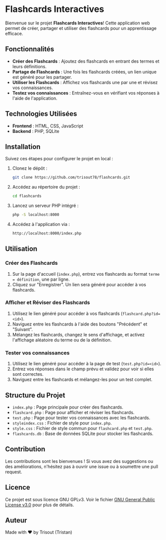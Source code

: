 # Flashcards Interactives

Bienvenue sur le projet **Flashcards Interactives**! Cette application web permet de créer, partager et utiliser des flashcards pour un apprentissage efficace. 

## Fonctionnalités

- **Créer des Flashcards** : Ajoutez des flashcards en entrant des termes et leurs définitions.
- **Partage de Flashcards** : Une fois les flashcards créées, un lien unique est généré pour les partager.
- **Utiliser les Flashcards** : Affichez vos flashcards une par une et révisez vos connaissances.
- **Testez vos connaissances** : Entraînez-vous en vérifiant vos réponses à l'aide de l'application.

## Technologies Utilisées

- **Frontend** : HTML, CSS, JavaScript
- **Backend** : PHP, SQLite

## Installation

Suivez ces étapes pour configurer le projet en local :

1. Clonez le dépôt :
    ```sh
    git clone https://github.com/trisout78/flashcards.git
    ```
2. Accédez au répertoire du projet :
    ```sh
    cd flashcards
    ```
3. Lancez un serveur PHP intégré :
    ```sh
    php -S localhost:8000
    ```

4. Accédez à l'application via :
    ```sh
    http://localhost:8000/index.php
    ```

## Utilisation

### Créer des Flashcards

1. Sur la page d'accueil (`index.php`), entrez vos flashcards au format `terme = définition`, une par ligne.
2. Cliquez sur "Enregistrer". Un lien sera généré pour accéder à vos flashcards.

### Afficher et Réviser des Flashcards

1. Utilisez le lien généré pour accéder à vos flashcards (`flashcard.php?id=<id>`).
2. Naviguez entre les flashcards à l'aide des boutons "Précédent" et "Suivant".
3. Mélangez les flashcards, changez le sens d'affichage, et activez l'affichage aléatoire du terme ou de la définition.

### Tester vos connaissances

1. Utilisez le lien généré pour accéder à la page de test (`test.php?id=<id>`).
2. Entrez vos réponses dans le champ prévu et validez pour voir si elles sont correctes.
3. Naviguez entre les flashcards et mélangez-les pour un test complet.

## Structure du Projet

- `index.php` : Page principale pour créer des flashcards.
- `flashcard.php` : Page pour afficher et réviser les flashcards.
- `test.php` : Page pour tester vos connaissances avec les flashcards.
- `styleindex.css` : Fichier de style pour `index.php`.
- `style.css` : Fichier de style commun pour `flashcard.php` et `test.php`.
- `flashcards.db` : Base de données SQLite pour stocker les flashcards.

## Contribution

Les contributions sont les bienvenues ! Si vous avez des suggestions ou des améliorations, n'hésitez pas à ouvrir une issue ou à soumettre une pull request.

## Licence

Ce projet est sous licence GNU GPLv3. Voir le fichier [GNU General Public License v3.0](LICENSE) pour plus de détails.

## Auteur

Made with ❤️ by Trisout (Tristan)
